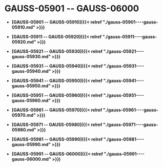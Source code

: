 # GAUSS-05901 -- GAUSS-06000<a name="ZH-CN_TOPIC_0302073159"></a>

-   **[GAUSS-05901 -- GAUSS-05910]({{< relref "./gauss-05901----gauss-05910.md" >}})**  

-   **[GAUSS-05911 -- GAUSS-05920]({{< relref "./gauss-05911----gauss-05920.md" >}})**  

-   **[GAUSS-05921 -- GAUSS-05930]({{< relref "./gauss-05921----gauss-05930.md" >}})**  

-   **[GAUSS-05931 -- GAUSS-05940]({{< relref "./gauss-05931----gauss-05940.md" >}})**  

-   **[GAUSS-05941 -- GAUSS-05950]({{< relref "./gauss-05941----gauss-05950.md" >}})**  

-   **[GAUSS-05951 -- GAUSS-05960]({{< relref "./gauss-05951----gauss-05960.md" >}})**  

-   **[GAUSS-05961 -- GAUSS-05970]({{< relref "./gauss-05961----gauss-05970.md" >}})**  

-   **[GAUSS-05971 -- GAUSS-05980]({{< relref "./gauss-05971----gauss-05980.md" >}})**  

-   **[GAUSS-05981 -- GAUSS-05990]({{< relref "./gauss-05981----gauss-05990.md" >}})**  

-   **[GAUSS-05991 -- GAUSS-06000]({{< relref "./gauss-05991----gauss-06000.md" >}})**  


